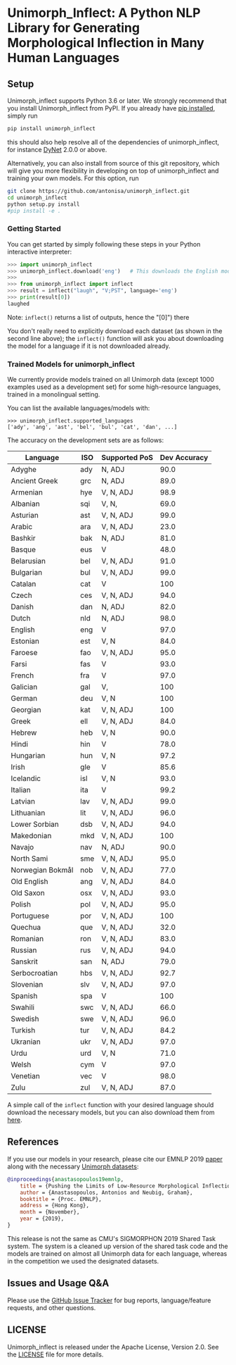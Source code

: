 # Unimorph_Inflect: A Python NLP Library for Generating Morphological Inflection in Many Human Languages

## Setup

Unimorph_inflect supports Python 3.6 or later. We strongly recommend that you install Unimorph_inflect from PyPI. If you already have [pip installed](https://pip.pypa.io/en/stable/installing/), simply run
```bash
pip install unimorph_inflect
```
this should also help resolve all of the dependencies of unimorph_inflect, for instance [DyNet](https://dynet.readthedocs.io/) 2.0.0 or above.

Alternatively, you can also install from source of this git repository, which will give you more flexibility in developing on top of unimorph_inflect and training your own models. For this option, run
```bash
git clone https://github.com/antonisa/unimorph_inflect.git
cd unimorph_inflect
python setup.py install
#pip install -e .
```

### Getting Started

You can get started by simply following these steps in your Python interactive interpreter:

```python
>>> import unimorph_inflect
>>> unimorph_inflect.download('eng')   # This downloads the English models, if you don't have them already
>>>
>>> from unimorph_inflect import inflect
>>> result = inflect("laugh", "V;PST", language='eng')
>>> print(result[0])
laughed
```
Note: `inflect()` returns a list of outputs, hence the "[0]") there

You don't really need to explicitly download each dataset (as shown in the second line above); the `inflect()` function will ask you about downloading the model for a language if it is not downloaded already.

### Trained Models for unimorph_inflect

We currently provide models trained on all Unimorph data (except 1000 examples used as a development set) for some high-resource languages, trained in a monolingual setting. 

You can list the available languages/models with:
```
>>> unimorph_inflect.supported_languages
['ady', 'ang', 'ast', 'bel', 'bul', 'cat', 'dan', ...]
```

The accuracy on the development sets are as follows:

| Language      | ISO | Supported PoS | Dev Accuracy |
|------------------|-----|---------------|--------------|
| Adyghe           | ady | N, ADJ        | 90.0         |
| Ancient Greek    | grc | N, ADJ        | 89.0         |
| Armenian         | hye | V, N, ADJ     | 98.9         |
| Albanian         | sqi | V, N,         | 69.0         |
| Asturian         | ast | V, N, ADJ     | 99.0         |
| Arabic           | ara | V, N, ADJ     | 23.0         |
| Bashkir          | bak | N, ADJ        | 81.0         |
| Basque           | eus | V             | 48.0         |
| Belarusian       | bel | V, N, ADJ     | 91.0         |
| Bulgarian        | bul | V, N, ADJ     | 99.0         |
| Catalan          | cat | V             | 100          |
| Czech            | ces | V, N, ADJ     | 94.0         |
| Danish           | dan | N, ADJ        | 82.0         |
| Dutch            | nld | N, ADJ        | 98.0         |
| English          | eng | V             | 97.0         |
| Estonian         | est | V, N          | 84.0         |
| Faroese          | fao | V, N, ADJ     | 95.0         |
| Farsi            | fas | V             | 93.0         |
| French           | fra | V             | 97.0         |
| Galician         | gal | V,            | 100          |
| German           | deu | V, N          | 100          |
| Georgian         | kat | V, N, ADJ     | 100          |
| Greek            | ell | V, N, ADJ     | 84.0         |
| Hebrew           | heb | V, N          | 90.0         |
| Hindi            | hin | V             | 78.0         |
| Hungarian        | hun | V, N          | 97.2         |
| Irish            | gle | V             | 85.6         |
| Icelandic        | isl | V, N          | 93.0         |
| Italian          | ita | V             | 99.2         |
| Latvian          | lav | V, N, ADJ     | 99.0         |
| Lithuanian       | lit | V, N, ADJ     | 96.0         |
| Lower Sorbian    | dsb | V, N, ADJ     | 94.0         |
| Makedonian       | mkd | V, N, ADJ     | 100          |
| Navajo           | nav | N, ADJ        | 90.0         |
| North Sami       | sme | V, N, ADJ     | 95.0         |
| Norwegian Bokmål | nob | V, N, ADJ     | 77.0         |
| Old English      | ang | V, N, ADJ     | 84.0         |
| Old Saxon        | osx | V, N, ADJ     | 93.0         |
| Polish           | pol | V, N, ADJ     | 95.0         |
| Portuguese       | por | V, N, ADJ     | 100          |
| Quechua          | que | V, N, ADJ     | 32.0         |
| Romanian         | ron | V, N, ADJ     | 83.0         |
| Russian          | rus | V, N, ADJ     | 94.0         |
| Sanskrit         | san | N, ADJ        | 79.0         |
| Serbocroatian    | hbs | V, N, ADJ     | 92.7         |
| Slovenian        | slv | V, N, ADJ     | 97.0         |
| Spanish          | spa | V             | 100          |
| Swahili          | swc | V, N, ADJ     | 66.0         |
| Swedish          | swe | V, N, ADJ     | 96.0         |
| Turkish          | tur | V, N, ADJ     | 84.2         |
| Ukranian         | ukr | V, N, ADJ     | 97.0         |
| Urdu             | urd | V, N          | 71.0         |
| Welsh            | cym | V             | 97.0         |
| Venetian         | vec | V             | 98.0         |
| Zulu             | zul | V, N, ADJ     | 87.0         |


A simple call of the `inflect` function with your desired language should download the necessary models, but you can also download them from [here](https://github.com/antonisa/unimorph_inflect/blob/master/models).

## References

If you use our models in your research, please cite our EMNLP 2019 [paper](https://www.aclweb.org/anthology/D19-1091.pdf) along with the necessary [Unimorph datasets](http://www.lrec-conf.org/proceedings/lrec2018/pdf/789.pdf):

```bibtex
@inproceedings{anastasopoulos19emnlp,
    title = {Pushing the Limits of Low-Resource Morphological Inflection},
    author = {Anastasopoulos, Antonios and Neubig, Graham},
    booktitle = {Proc. EMNLP},
    address = {Hong Kong},
    month = {November},
    year = {2019},
}
```

This release is not the same as CMU's SIGMORPHON 2019 Shared Task system. The system is a cleaned up version of the shared task code and the models are trained on almost all Unimorph data for each language, whereas in the competition we used the designated datasets.

## Issues and Usage Q&A

Please use the [GitHub Issue Tracker](https://github.com/antonisa/unimorph_inflect/issues) for bug reports, language/feature requests, and other questions.

## LICENSE

Unimorph_inflect is released under the Apache License, Version 2.0. See the [LICENSE](https://github.com/antonisa/unimorph_inflect/LICENSE) file for more details.
